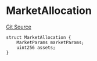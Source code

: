 # MarketAllocation
[Git Source](https://github.com/Level-Money/contracts/blob/cdcafc63c9abdb8c667176cf6dd45d63276ad690/src/v2/interfaces/morpho/IMetaMorpho.sol)


```solidity
struct MarketAllocation {
    MarketParams marketParams;
    uint256 assets;
}
```

